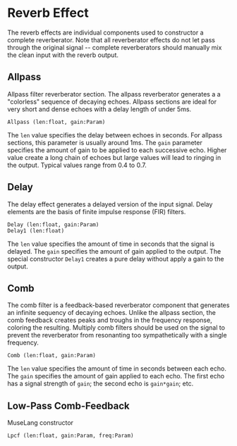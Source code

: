 Reverb Effect
=============

The reverb effects are individual components used to constructor a complete
reverberator. Note that all reverberator effects do not let pass through the
original signal -- complete reverberators should manually mix the clean input
with the reverb output.

## Allpass

Allpass filter reverberator section. The allpass reverberator generates a a
"colorless" sequence of decaying echoes. Allpass sections are ideal for very
short and dense echoes with a delay length of under 5ms.

    Allpass (len:float, gain:Param)

The `len` value specifies the delay between echoes in seconds. For allpass
sections, this parameter is usually around 1ms. The `gain` parameter specifies
the amount of gain to be applied to each successive echo. Higher value create
a long chain of echoes but large values will lead to ringing in the output.
Typical values range from 0.4 to 0.7.

## Delay

The delay effect generates a delayed version of the input signal. Delay
elements are the basis of finite impulse response (FIR) filters.

    Delay (len:float, gain:Param)
    Delay1 (len:float)

The `len` value specifies the amount of time in seconds that the signal is
delayed. The `gain` specifies the amount of gain applied to the output. The
special constructor `Delay1` creates a pure delay without apply a gain to the
output.

## Comb

The comb filter is a feedback-based reverberator component that generates an
infinite sequency of decaying echoes. Unlike the allpass section, the comb
feedback creates peaks and troughs in the frequency response, coloring the
resulting. Multiply comb filters should be used on the signal to prevent the
reverberator from resonanting too sympathetically with a single frequency.

    Comb (len:float, gain:Param)

The `len` value specifies the amount of time in seconds between each echo. The
`gain` specifies the amount of gain applied to each echo. The first echo has
a signal strength of `gain`; the second echo is `gain*gain`; etc.

## Low-Pass Comb-Feedback

MuseLang constructor

    Lpcf (len:float, gain:Param, freq:Param)
